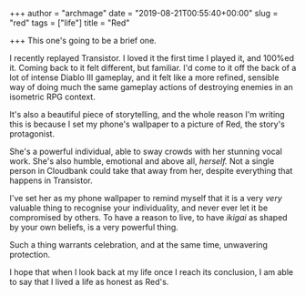 +++
author = "archmage"
date = "2019-08-21T00:55:40+00:00"
slug = "red"
tags = ["life"]
title = "Red"

+++
This one's going to be a brief one.

I recently replayed Transistor. I loved it the first time I played it, and 100%ed it. Coming back to it felt different, but familiar. I'd come to it off the back of a lot of intense Diablo III gameplay, and it felt like a more refined, sensible way of doing much the same gameplay actions of destroying enemies in an isometric RPG context.

It's also a beautiful piece of storytelling, and the whole reason I'm writing this is because I set my phone's wallpaper to a picture of Red, the story's protagonist.

She's a powerful individual, able to sway crowds with her stunning vocal work. She's also humble, emotional and above all, _herself._ Not a single person in Cloudbank could take that away from her, despite everything that happens in Transistor.

I've set her as my phone wallpaper to remind myself that it is a very _very_ valuable thing to recognise your individuality, and never ever let it be compromised by others. To have a reason to live, to have _ikigai_ as shaped by your own beliefs, is a very powerful thing.

Such a thing warrants celebration, and at the same time, unwavering protection.

I hope that when I look back at my life once I reach its conclusion, I am able to say that I lived a life as honest as Red's.